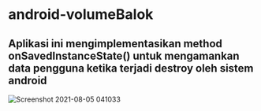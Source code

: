 android-volumeBalok
==
Aplikasi ini mengimplementasikan method onSavedInstanceState() untuk mengamankan data pengguna ketika terjadi destroy oleh sistem android  
--  
![Screenshot 2021-08-05 041033](https://user-images.githubusercontent.com/53375007/128255379-7f2f3c19-9534-46c6-86c8-086506c020cf.png)
